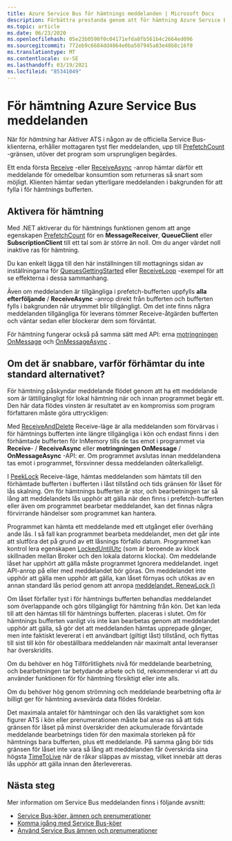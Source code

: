```yaml
---
title: Azure Service Bus för hämtnings meddelanden | Microsoft Docs
description: Förbättra prestanda genom att för hämtning Azure Service Bus meddelanden. Meddelanden är lätt att komma åt för lokal hämtning innan program begärs.
ms.topic: article
ms.date: 06/23/2020
ms.openlocfilehash: 05e23b0590f0c04171efda8fb561b4c2664ed096
ms.sourcegitcommit: 772eb9c6684dd4864e0ba507945a83e48b8c16f0
ms.translationtype: MT
ms.contentlocale: sv-SE
ms.lasthandoff: 03/19/2021
ms.locfileid: "85341049"
---
```

# <a name="prefetch-azure-service-bus-messages"></a>För hämtning Azure Service Bus meddelanden

När för *hämtning* har Aktiver ATS i någon av de officiella Service Bus-klienterna, erhåller mottagaren tyst fler meddelanden, upp till [PrefetchCount](/dotnet/api/microsoft.azure.servicebus.queueclient.prefetchcount#Microsoft_Azure_ServiceBus_QueueClient_PrefetchCount) -gränsen, utöver det program som ursprungligen begärdes.

Ett enda första [Receive](/dotnet/api/microsoft.servicebus.messaging.queueclient.receive) -eller [ReceiveAsync](/dotnet/api/microsoft.azure.servicebus.core.messagereceiver.receiveasync) -anrop hämtar därför ett meddelande för omedelbar konsumtion som returneras så snart som möjligt. Klienten hämtar sedan ytterligare meddelanden i bakgrunden för att fylla i för hämtnings bufferten.

## <a name="enable-prefetch"></a>Aktivera för hämtning

Med .NET aktiverar du för hämtnings funktionen genom att ange egenskapen [PrefetchCount](/dotnet/api/microsoft.azure.servicebus.queueclient.prefetchcount#Microsoft_Azure_ServiceBus_QueueClient_PrefetchCount) för en **MessageReceiver**, **QueueClient** eller **SubscriptionClient** till ett tal som är större än noll. Om du anger värdet noll inaktive ras för hämtning.

Du kan enkelt lägga till den här inställningen till mottagnings sidan av inställningarna för [QueuesGettingStarted](https://github.com/Azure/azure-service-bus/tree/master/samples/DotNet/Microsoft.ServiceBus.Messaging/QueuesGettingStarted) eller [ReceiveLoop](https://github.com/Azure/azure-service-bus/tree/master/samples/DotNet/Microsoft.ServiceBus.Messaging/ReceiveLoop) -exempel för att se effekterna i dessa sammanhang.

Även om meddelanden är tillgängliga i prefetch-bufferten uppfylls **alla efterföljande** / **ReceiveAsync** -anrop direkt från bufferten och bufferten fylls i bakgrunden när utrymmet blir tillgängligt. Om det inte finns några meddelanden tillgängliga för leverans tömmer Receive-åtgärden bufferten och väntar sedan eller blockerar dem som förväntat.

För hämtning fungerar också på samma sätt med API: erna [motringningen OnMessage](/dotnet/api/microsoft.servicebus.messaging.queueclient.onmessage) och [OnMessageAsync](/dotnet/api/microsoft.servicebus.messaging.queueclient.onmessageasync) .

## <a name="if-it-is-faster-why-is-prefetch-not-the-default-option"></a>Om det är snabbare, varför förhämtar du inte standard alternativet?

För hämtning påskyndar meddelande flödet genom att ha ett meddelande som är lättillgängligt för lokal hämtning när och innan programmet begär ett. Den här data flödes vinsten är resultatet av en kompromiss som program författaren måste göra uttryckligen:

Med [ReceiveAndDelete](/dotnet/api/microsoft.servicebus.messaging.receivemode) Receive-läge är alla meddelanden som förvärvas i för hämtnings bufferten inte längre tillgängliga i kön och endast finns i den förhämtade bufferten för InMemory tills de tas emot i programmet via **Receive**- / **ReceiveAsync** eller **motringningen OnMessage** / **OnMessageAsync** -API: er. Om programmet avslutas innan meddelandena tas emot i programmet, försvinner dessa meddelanden oåterkalleligt.

I [PeekLock](/dotnet/api/microsoft.servicebus.messaging.receivemode#Microsoft_ServiceBus_Messaging_ReceiveMode_PeekLock) Receive-läge, hämtas meddelanden som hämtats till den förhämtade bufferten i bufferten i låst tillstånd och tids gränsen för låset för lås skalning. Om för hämtnings bufferten är stor, och bearbetningen tar så lång att meddelandets lås upphör att gälla när den finns i prefetch-bufferten eller även om programmet bearbetar meddelandet, kan det finnas några förvirrande händelser som programmet kan hantera.

Programmet kan hämta ett meddelande med ett utgånget eller överhäng ande lås. I så fall kan programmet bearbeta meddelandet, men det går inte att slutföra det på grund av ett låsnings förfallo datum. Programmet kan kontrol lera egenskapen [LockedUntilUtc](/dotnet/api/microsoft.azure.servicebus.message.systempropertiescollection.lockeduntilutc) (som är beroende av klock skillnaden mellan Broker och den lokala datorns klocka). Om meddelande låset har upphört att gälla måste programmet Ignorera meddelandet. inget API-anrop på eller med meddelandet bör göras. Om meddelandet inte upphör att gälla men upphör att gälla, kan låset förnyas och utökas av en annan standard lås period genom att anropa [meddelandet. RenewLock ()](/dotnet/api/microsoft.azure.servicebus.core.messagereceiver.renewlockasync#Microsoft_Azure_ServiceBus_Core_MessageReceiver_RenewLockAsync_System_String_)

Om låset förfaller tyst i för hämtnings bufferten behandlas meddelandet som överlappande och görs tillgängligt för hämtning från kön. Det kan leda till att den hämtas till för hämtnings bufferten. placeras i slutet. Om för hämtnings bufferten vanligt vis inte kan bearbetas genom att meddelandet upphör att gälla, så gör det att meddelanden hämtas upprepade gånger, men inte faktiskt levererat i ett användbart (giltigt låst) tillstånd, och flyttas till sist till kön för obeställbara meddelanden när maximalt antal leveranser har överskridits.

Om du behöver en hög Tillförlitlighets nivå för meddelande bearbetning, och bearbetningen tar betydande arbete och tid, rekommenderar vi att du använder funktionen för för hämtning försiktigt eller inte alls.

Om du behöver hög genom strömning och meddelande bearbetning ofta är billigt ger för hämtning avsevärda data flödes fördelar.

Det maximala antalet för hämtningar och den lås varaktighet som kon figurer ATS i kön eller prenumerationen måste bal anse ras så att tids gränsen för låset på minst överskrider den ackumulerade förväntade meddelande bearbetnings tiden för den maximala storleken på för hämtnings bara bufferten, plus ett meddelande. På samma gång bör tids gränsen för låset inte vara så lång att meddelanden får överskrida sina högsta [TimeToLive](/dotnet/api/microsoft.azure.servicebus.message.timetolive#Microsoft_Azure_ServiceBus_Message_TimeToLive) när de råkar släppas av misstag, vilket innebär att deras lås upphör att gälla innan den återlevereras.

## <a name="next-steps"></a>Nästa steg

Mer information om Service Bus meddelanden finns i följande avsnitt:

* [Service Bus-köer, ämnen och prenumerationer](service-bus-queues-topics-subscriptions.md)
* [Komma igång med Service Bus-köer](service-bus-dotnet-get-started-with-queues.md)
* [Använd Service Bus ämnen och prenumerationer](service-bus-dotnet-how-to-use-topics-subscriptions.md)

